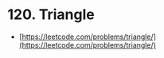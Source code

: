 # 120. Triangle

- [https://leetcode.com/problems/triangle/](https://leetcode.com/problems/triangle/)
